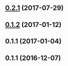 <a name="0.2.1"></a>
## [0.2.1](https://github.com/advanced-rest-client/payload-parser-behavior/compare/0.1.1...0.2.1) (2017-07-29)




<a name="0.1.2"></a>
## [0.1.2](https://github.com/advanced-rest-client/payload-parser-behavior/compare/0.1.1...v0.1.2) (2017-01-12)




<a name="0.1.1"></a>
## 0.1.1 (2017-01-04)




<a name="0.1.1"></a>
## 0.1.1 (2016-12-07)




